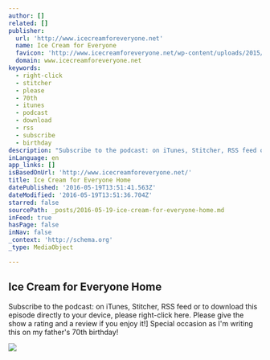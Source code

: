 ```yaml
---
author: []
related: []
publisher:
  url: 'http://www.icecreamforeveryone.net'
  name: Ice Cream for Everyone
  favicon: 'http://www.icecreamforeveryone.net/wp-content/uploads/2015/08/ICfE-fav-icon.png'
  domain: www.icecreamforeveryone.net
keywords:
  - right-click
  - stitcher
  - please
  - 70th
  - itunes
  - podcast
  - download
  - rss
  - subscribe
  - birthday
description: "Subscribe to the podcast: on iTunes, Stitcher, RSS feed or to download this episode directly to your device, please right-click here. Please give the show a rating and a review if you enjoy it!] Special occasion as I'm writing this on my father's 70th birthday!"
inLanguage: en
app_links: []
isBasedOnUrl: 'http://www.icecreamforeveryone.net/'
title: Ice Cream for Everyone Home
datePublished: '2016-05-19T13:51:41.563Z'
dateModified: '2016-05-19T13:51:36.704Z'
starred: false
sourcePath: _posts/2016-05-19-ice-cream-for-everyone-home.md
inFeed: true
hasPage: false
inNav: false
_context: 'http://schema.org'
_type: MediaObject

---
```

<article style=""><h1>Ice Cream for Everyone Home</h1><p>Subscribe to the podcast: on iTunes, Stitcher, RSS feed or to download this episode directly to your device, please right-click here. Please give the show a rating and a review if you enjoy it!] Special occasion as I'm writing this on my father's 70th birthday!</p><img src="http://www.icecreamforeveryone.net/wp-content/uploads/2016/05/James_Whatley-578x384.jpg" /></article>